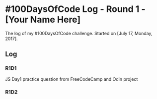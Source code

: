 # #100DaysOfCode Log - Round 1 - [Your Name Here]

The log of my #100DaysOfCode challenge. Started on [July 17, Monday, 2017].

## Log

### R1D1 
JS Day1 practice question from FreeCodeCamp and Odin project

### R1D2
